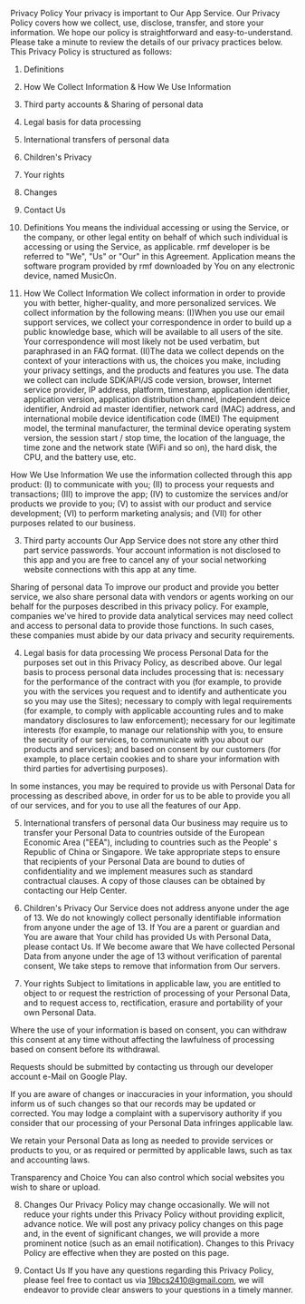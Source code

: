 Privacy Policy 
Your privacy is important to Our App Service. Our Privacy Policy covers how we collect, use, disclose, transfer, and store your information. We hope our policy is straightforward and easy-to-understand. Please take a minute to review the details of our privacy practices below.
This Privacy Policy is structured as follows:
1. Definitions
2. How We Collect Information & How We Use Information
3. Third party accounts & Sharing of personal data
4. Legal basis for data processing
5. International transfers of personal data
6. Children's Privacy
7. Your rights
8. Changes
9. Contact Us

1. Definitions
You means the individual accessing or using the Service, or the company, or other legal entity on behalf of which such individual is accessing or using the Service, as applicable.
rmf developer is be referred to "We", "Us" or "Our" in this Agreement.
Application means the software program provided by rmf downloaded by You on any electronic device, named MusicOn.

2. How We Collect Information
We collect information in order to provide you with better, higher-quality, and more personalized services. We collect information by the following means:
(I)When you use our email support services, we collect your correspondence in order to build up a public knowledge base, which will be available to all users of the site. Your correspondence will most likely not be used verbatim, but paraphrased in an FAQ format.
(II)The data we collect depends on the context of your interactions with us, the choices you make, including your privacy settings, and the products and features you use. The data we collect can include SDK/API/JS code version, browser, Internet service provider, IP address, platform, timestamp, application identifier, application version, application distribution channel, independent deice identifier, Android ad master identifier, network card (MAC) address, and international mobile device identification code (IMEI) The equipment model, the terminal manufacturer, the terminal device operating system version, the session start / stop time, the location of the language, the time zone and the network state (WiFi and so on), the hard disk, the CPU, and the battery use, etc.

How We Use Information
We use the information collected through this app product: 
(I) to communicate with you; (II) to process your requests and transactions; (III) to improve the app; (IV) to customize the services and/or products we provide to you; (V) to assist with our product and service development; (VI) to perform marketing analysis; and (VII) for other purposes related to our business.

3. Third party accounts
Our App Service does not store any other third part service passwords. Your account information is not disclosed to this app and you are free to cancel any of your social networking website connections with this app at any time. 

Sharing of personal data
To improve our product and provide you better service, we also share personal data with vendors or agents working on our behalf for the purposes described in this privacy policy. For example, companies we've hired to provide data analytical services may need collect and access to personal data to provide those functions. In such cases, these companies must abide by our data privacy and security requirements.

4. Legal basis for data processing
We process Personal Data for the purposes set out in this Privacy Policy, as described above. Our legal basis to process personal data includes processing that is: necessary for the performance of the contract with you (for example, to provide you with the services you request and to identify and authenticate you so you may use the Sites); necessary to comply with legal requirements (for example, to comply with applicable accounting rules and to make mandatory disclosures to law enforcement); necessary for our legitimate interests (for example, to manage our relationship with you, to ensure the security of our services, to communicate with you about our products and services); and based on consent by our customers (for example, to place certain cookies and to share your information with third parties for advertising purposes).  

In some instances, you may be required to provide us with Personal Data for processing as described above, in order for us to be able to provide you all of our services, and for you to use all the features of our App.

5. International transfers of personal data
Our business may require us to transfer your Personal Data to countries outside of the European Economic Area ("EEA"), including to countries such as the People' s Republic of China or Singapore. We take appropriate steps to ensure that recipients of your Personal Data are bound to duties of confidentiality and we implement measures such as standard contractual clauses. A copy of those clauses can be obtained by contacting our Help Center.

6. Children's Privacy
Our Service does not address anyone under the age of 13. We do not knowingly collect personally identifiable information from anyone under the age of 13. If You are a parent or guardian and You are aware that Your child has provided Us with Personal Data, please contact Us. If We become aware that We have collected Personal Data from anyone under the age of 13 without verification of parental consent, We take steps to remove that information from Our servers.

7. Your rights
Subject to limitations in applicable law, you are entitled to object to or request the restriction of processing of your Personal Data, and to request access to, rectification, erasure and portability of your own Personal Data.  

Where the use of your information is based on consent, you can withdraw this consent at any time without affecting the lawfulness of processing based on consent before its withdrawal.

Requests should be submitted by contacting us through our developer account e-Mail on Google Play.

If you are aware of changes or inaccuracies in your information, you should inform us of such changes so that our records may be updated or corrected. You may lodge a complaint with a supervisory authority if you consider that our processing of your Personal Data infringes applicable law.

We retain your Personal Data as long as needed to provide services or products to you, or as required or permitted by applicable laws, such as tax and accounting laws.

Transparency and Choice
You can also control which social websites you wish to share or upload.

8. Changes
Our Privacy Policy may change occasionally. We will not reduce your rights under this Privacy Policy without providing explicit, advance notice. 
We will post any privacy policy changes on this page and, in the event of significant changes, we will provide a more prominent notice (such as an email notification). 
Changes to this Privacy Policy are effective when they are posted on this page.

9. Contact Us
If you have any questions regarding this Privacy Policy, please feel free to contact us via 19bcs2410@gmail.com, we will endeavor to provide clear answers to your questions in a timely manner.
